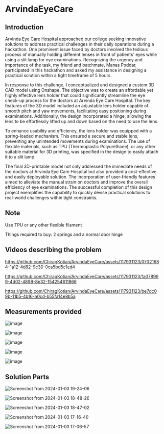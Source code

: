 # ArvindaEyeCare
## Introduction
Arvinda Eye Care Hospital approached our college seeking innovative solutions to address practical challenges in their daily operations during a hackathon. One prominent issue faced by doctors involved the tedious process of manually holding different lenses in front of patients' eyes while using a slit lamp for eye examinations. Recognizing the urgency and importance of the task, my friend and batchmate, Manas Poddar, participated in this hackathon and asked my assistance in designing a practical solution within a tight timeframe of 5 hours.

In response to this challenge, I conceptualized and designed a custom 3D CAD model using Onshape. The objective was to create an affordable yet highly effective lens holder that could significantly streamline the eye check-up process for the doctors at Arvinda Eye Care Hospital. The key features of the 3D model included an adjustable lens holder capable of smooth pitch and yaw movements, facilitating easy positioning during examinations. Additionally, the design incorporated a hinge, allowing the lens to be effortlessly lifted up and down based on the need to use the lens.

To enhance usability and efficiency, the lens holder was equipped with a spring-loaded mechanism. This ensured a secure and stable lens, preventing any unintended movements during examinations. The use of flexible materials, such as TPU (Thermoplastic Polyurethane), or any other suitable material for 3D printing, was specified in the design to easily attach it to a slit lamp.

The final 3D-printable model not only addressed the immediate needs of the doctors at Arvinda Eye Care Hospital but also provided a cost-effective and easily deployable solution. The incorporation of user-friendly features aimed to alleviate the manual strain on doctors and improve the overall efficiency of eye examinations. The successful completion of this design project exemplifies the capability to quickly devise practical solutions to real-world challenges within tight constraints.

## Note

Use TPU or any other flexible filament

Things required to buy: 2 springs and a normal door hinge

## Videos describing the problem

https://github.com/ChiragKotian/ArvindaEyeCare/assets/117931123/07021684-1a12-4d82-9c30-0ca5bd5c1ed4



https://github.com/ChiragKotian/ArvindaEyeCare/assets/117931123/fa078999-4d02-4898-8e32-154254611866


https://github.com/ChiragKotian/ArvindaEyeCare/assets/117931123/be7dc09b-11b5-4b16-a0cd-b55fa14e8b5a







## Measurements provided

![image](https://github.com/ChiragKotian/ArvindaEyeCare/assets/117931123/630b19e3-a314-43a0-8bc9-866e89ecd459)

![image](https://github.com/ChiragKotian/ArvindaEyeCare/assets/117931123/ce706125-d132-4eb2-89f1-f07853064597)

![image](https://github.com/ChiragKotian/ArvindaEyeCare/assets/117931123/34dc60b0-e77d-4661-9355-2e65c96f4707)

![image](https://github.com/ChiragKotian/ArvindaEyeCare/assets/117931123/d11ab0f3-5670-4acf-a522-191804020fec)

![image](https://github.com/ChiragKotian/ArvindaEyeCare/assets/117931123/f1de16fa-35c7-4cf7-a885-5097ce91bfa6)

## Solution Parts

![Screenshot from 2024-01-03 19-24-09](https://github.com/ChiragKotian/ArvindaEyeCare/assets/117931123/15ede4a1-4b00-4181-9938-6cb89ce1fe75)

![Screenshot from 2024-01-03 18-48-26](https://github.com/ChiragKotian/ArvindaEyeCare/assets/117931123/b2797431-8860-426a-b941-cd7220e45a2f)

![Screenshot from 2024-01-03 18-47-02](https://github.com/ChiragKotian/ArvindaEyeCare/assets/117931123/4f5a9344-7939-44d0-819f-af31ad1bf1d1)

![Screenshot from 2024-01-03 17-16-40](https://github.com/ChiragKotian/ArvindaEyeCare/assets/117931123/f0056472-8688-4733-8ec7-5a7dfcb15b16)

![Screenshot from 2024-01-03 17-06-57](https://github.com/ChiragKotian/ArvindaEyeCare/assets/117931123/363f6f48-1d4a-433a-9f3e-48475c5847eb)
